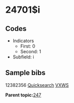 # 24701$i

## Codes

-   Indicators
    -   First: 0
    -   Second: 1
-   Subfield: i

## Sample bibs

12382356 [Quicksearch](https://search.library.yale.edu/catalog/12382356) [VXWS](http://prodorbis.library.yale.edu:7014/vxws/GetHoldingsService?bibId=12382356)

**Parent topic:**[247](../../tags/247/247.md)

